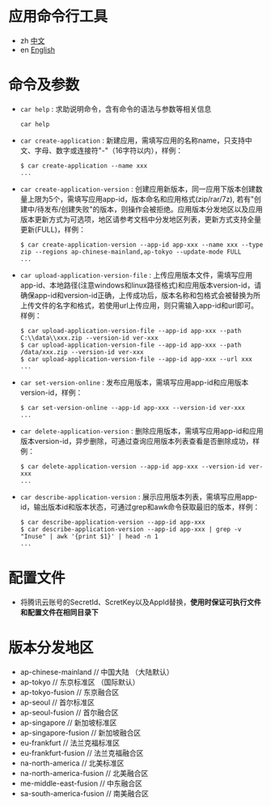 # 应用命令行工具

- zh [中文](README.md)
- en [English](README.en.md)

# 命令及参数

- `car help` : 求助说明命令，含有命令的语法与参数等相关信息

      car help

- `car create-application` : 新建应用，需填写应用的名称name，只支持中文、字母、数字或连接符"-"（16字符以内），样例：

      $ car create-application --name xxx
      ...

- `car create-application-version` : 创建应用新版本，同一应用下版本创建数量上限为5个，需填写应用app-id，版本命名和应用格式(zip/rar/7z), 若有"创建中/待发布/创建失败"的版本，则操作会被拒绝。应用版本分发地区以及应用版本更新方式为可选项，地区请参考文档中分发地区列表，更新方式支持全量更新(FULL)，样例：

      $ car create-application-version --app-id app-xxx --name xxx --type zip --regions ap-chinese-mainland,ap-tokyo --update-mode FULL
      ...

- `car upload-application-version-file` : 上传应用版本文件，需填写应用app-id、本地路径(注意windows和linux路径格式)和应用版本version-id，请确保app-id和version-id正确，上传成功后，版本名称和包格式会被替换为所上传文件的名字和格式，若使用url上传应用，则只需输入app-id和url即可。样例：

      $ car upload-application-version-file --app-id app-xxx --path C:\\data\\xxx.zip --version-id ver-xxx
      $ car upload-application-version-file --app-id app-xxx --path /data/xxx.zip --version-id ver-xxx
      $ car upload-application-version-file --app-id app-xxx --url xxx
      ...

- `car set-version-online` : 发布应用版本，需填写应用app-id和应用版本version-id，样例：

      $ car set-version-online --app-id app-xxx --version-id ver-xxx
      ...

- `car delete-application-version` : 删除应用版本，需填写应用app-id和应用版本version-id，异步删除，可通过查询应用版本列表查看是否删除成功，样例：

      $ car delete-application-version --app-id app-xxx --version-id ver-xxx
      ...

- `car describe-application-version` : 展示应用版本列表，需填写应用app-id，输出版本id和版本状态，可通过grep和awk命令获取最旧的版本，样例：

      $ car describe-application-version --app-id app-xxx
      $ car describe-application-version --app-id app-xxx | grep -v "Inuse" | awk '{print $1}' | head -n 1
      ...

# 配置文件

- 将腾讯云账号的SecretId、ScretKey以及AppId替换，**使用时保证可执行文件和配置文件在相同目录下**

# 版本分发地区
- ap-chinese-mainland     // 中国大陆 （大陆默认）
- ap-tokyo                // 东京标准区 （国际默认）
- ap-tokyo-fusion         // 东京融合区
- ap-seoul                // 首尔标准区
- ap-seoul-fusion         // 首尔融合区
- ap-singapore            // 新加坡标准区
- ap-singapore-fusion     // 新加坡融合区
- eu-frankfurt            // 法兰克福标准区
- eu-frankfurt-fusion     // 法兰克福融合区
- na-north-america        // 北美标准区
- na-north-america-fusion // 北美融合区
- me-middle-east-fusion   // 中东融合区
- sa-south-america-fusion // 南美融合区